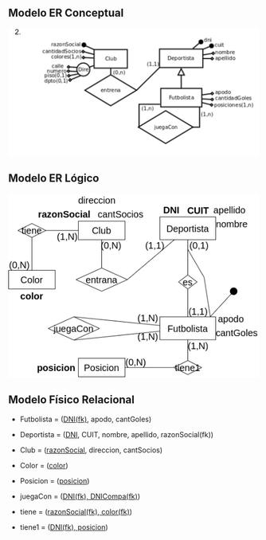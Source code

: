 ## Modelo ER Conceptual
![ejercicio2_Conceptual](../../Practica2/Parte2/drawios-png/ejercicio02P2_Conceptual.png)

## Modelo ER Lógico
![ejercicio2_Lógico](../../Practica2/Parte2/drawios-png/ejercicio02P2_Logico.drawio.png)

## Modelo Físico Relacional

- Futbolista = (<u>DNI(fk)</u>, apodo, cantGoles)

- Deportista = (<u>DNI</u>, CUIT, nombre, apellido, razonSocial(fk))

- Club = (<u>razonSocial</u>, direccion, cantSocios)

- Color = (<u>color</u>)

- Posicion = (<u>posicion</u>)

- juegaCon = (<u>DNI(fk), DNICompa(fk)</u>)

- tiene = (<u>razonSocial(fk), color(fk)</u>)

- tiene1 = (<u>DNI(fk), posicion</u>)
